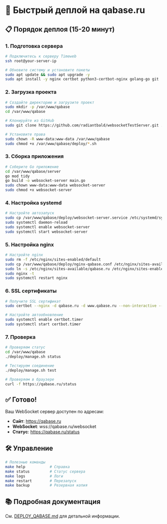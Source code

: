 # 🚀 Быстрый деплой на qabase.ru

## 📋 Порядок деплоя (15-20 минут)

### 1. Подготовка сервера
```bash
# Подключитесь к серверу Timeweb
ssh root@your-server-ip

# Обновите систему и установите пакеты
sudo apt update && sudo apt upgrade -y
sudo apt install -y nginx certbot python3-certbot-nginx golang-go git
```

### 2. Загрузка проекта
```bash
# Создайте директорию и загрузите проект
sudo mkdir -p /var/www/qabase
cd /var/www/qabase

# Клонируйте из GitHub
sudo git clone https://github.com/radiantbald/websocketTestServer.git .

# Установите права
sudo chown -R www-data:www-data /var/www/qabase
sudo chmod +x /var/www/qabase/deploy/*.sh
```

### 3. Сборка приложения
```bash
# Соберите Go приложение
cd /var/www/qabase/server
go mod tidy
go build -o websocket-server main.go
sudo chown www-data:www-data websocket-server
sudo chmod +x websocket-server
```

### 4. Настройка systemd
```bash
# Настройте автозапуск
sudo cp /var/www/qabase/deploy/websocket-server.service /etc/systemd/system/
sudo systemctl daemon-reload
sudo systemctl enable websocket-server
sudo systemctl start websocket-server
```

### 5. Настройка nginx
```bash
# Настройте nginx
sudo rm -f /etc/nginx/sites-enabled/default
sudo cp /var/www/qabase/deploy/nginx-qabase.conf /etc/nginx/sites-available/qabase.ru
sudo ln -s /etc/nginx/sites-available/qabase.ru /etc/nginx/sites-enabled/
sudo nginx -t
sudo systemctl restart nginx
```

### 6. SSL сертификаты
```bash
# Получите SSL сертификат
sudo certbot --nginx -d qabase.ru -d www.qabase.ru --non-interactive --agree-tos --email admin@qabase.ru

# Настройте автообновление
sudo systemctl enable certbot.timer
sudo systemctl start certbot.timer
```

### 7. Проверка
```bash
# Проверяем статус
cd /var/www/qabase
./deploy/manage.sh status

# Тестируем соединение
./deploy/manage.sh test

# Проверяем в браузере
curl -f https://qabase.ru/status
```

## ✅ Готово!

Ваш WebSocket сервер доступен по адресам:
- **Сайт**: https://qabase.ru
- **WebSocket**: wss://qabase.ru/websocket
- **Статус**: https://qabase.ru/status

## 🛠️ Управление

```bash
# Полезные команды
make help           # Справка
make status         # Статус сервера
make logs           # Логи
make restart        # Перезапуск
make backup         # Резервная копия
```

## 📚 Подробная документация

См. [DEPLOY_QABASE.md](DEPLOY_QABASE.md) для детальной информации.
